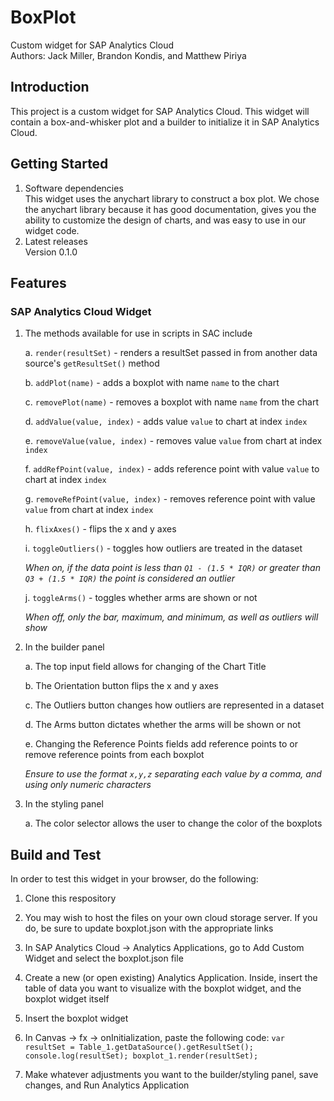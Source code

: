 # BoxPlot
Custom widget for SAP Analytics Cloud                                         
Authors: Jack Miller, Brandon Kondis, and Matthew Piriya

## Introduction 
This project is a custom widget for SAP Analytics Cloud. This widget will contain a box-and-whisker plot and a builder to initialize it in SAP Analytics Cloud.

## Getting Started
1.	Software dependencies   
    This widget uses the anychart library to construct a box plot. We chose the anychart library because it has good documentation, gives you the ability to customize the design of charts, and was easy to use in our widget code.
2.	Latest releases   
    Version 0.1.0

## Features
### SAP Analytics Cloud Widget
1. The methods available for use in scripts in SAC include

    a. `render(resultSet)` - renders a resultSet passed in from another data source's `getResultSet()` method

    b. `addPlot(name)` - adds a boxplot with name `name` to the chart

    c. `removePlot(name)` - removes a boxplot with name `name` from the chart

    d. `addValue(value, index)` - adds value `value` to chart at index `index`

    e. `removeValue(value, index)` - removes value `value` from chart at index `index`

    f. `addRefPoint(value, index)` - adds reference point with value `value` to chart at index `index`

    g. `removeRefPoint(value, index)` - removes reference point with value `value` from chart at index `index`

    h. `flixAxes()` - flips the x and y axes

    i. `toggleOutliers()` - toggles how outliers are treated in the dataset
    
    *When on, if the data point is less than `Q1 - (1.5 * IQR)` or greater than `Q3 + (1.5 * IQR)` the point is considered an outlier*

    j. `toggleArms()` - toggles whether arms are shown or not

    *When off, only the bar, maximum, and minimum, as well as outliers will show*

2. In the builder panel

    a. The top input field allows for changing of the Chart Title

    b. The Orientation button flips the x and y axes

    c. The Outliers button changes how outliers are represented in a dataset

    d. The Arms button dictates whether the arms will be shown or not

    e. Changing the Reference Points fields add reference points to or remove reference points from each boxplot 
    
    *Ensure to use the format `x,y,z` separating each value by a comma, and using only numeric characters*

3. In the styling panel

    a. The color selector allows the user to change the color of the boxplots

## Build and Test
In order to test this widget in your browser, do the following:

1. Clone this respository

2. You may wish to host the files on your own cloud storage server. If you do, be sure to update boxplot.json with the appropriate links

3. In SAP Analytics Cloud -> Analytics Applications, go to Add Custom Widget and select the boxplot.json file

4. Create a new (or open existing) Analytics Application. Inside, insert the table of data you want to visualize with the boxplot widget, and the boxplot widget itself

5. Insert the boxplot widget

6. In Canvas -> fx -> onInitialization, paste the following code:
        `var resultSet = Table_1.getDataSource().getResultSet();
        console.log(resultSet);
        boxplot_1.render(resultSet);`
        
7. Make whatever adjustments you want to the builder/styling panel, save changes, and Run Analytics Application
